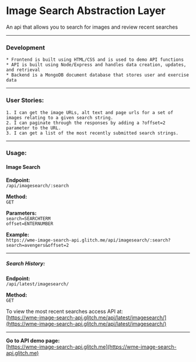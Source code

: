 # Image Search Abstraction Layer

An api that allows you to search for images and review recent searches

---
### Development
    * Frontend is built using HTML/CSS and is used to demo API functions
    * API is built using Node/Express and handles data creation, updates, and retrieval
    * Backend is a MongoDB document database that stores user and exercise data

---
### User Stories:
    1. I can get the image URLs, alt text and page urls for a set of images relating to a given search string.
    2. I can paginate through the responses by adding a ?offset=2 parameter to the URL.
    3. I can get a list of the most recently submitted search strings.

---
### Usage:
#### Image Search
**Endpoint:**  
```/api/imagesearch/:search```

**Method:**  
```GET```

**Parameters:**  
```search=SEARCHTERM```  
```offset=ENTERNUMBER```

**Example:**  
```https://wme-image-search-api.glitch.me/api/imagesearch/:search?search=avengers&offset=2```

---
##### Search History:
**Endpoint:**  
```/api/latest/imagesearch/```

**Method:**  
```GET```

To view the most recent searches access API at:  
[https://wme-image-search-api.glitch.me/api/latest/imagesearch/](https://wme-image-search-api.glitch.me/api/latest/imagesearch/)

---
**Go to API demo page:**  
[https://wme-image-search-api.glitch.me](https://wme-image-search-api.glitch.me)

